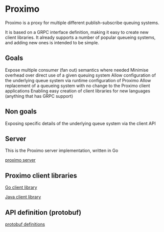 # Proximo
Proximo is a proxy for multiple different publish-subscribe queuing systems.

It is based on a GRPC interface definition, making it easy to create new client libraries.
It already supports a number of popular queueing systems, and adding new ones is intended to be simple.

## Goals
Expose multiple consumer (fan out) semantics where needed
Minimise overhead over direct use of a given queuing system
Allow configuration of the underlying queue system via runtime configuration of Proximo
Allow replacement of a queueing system with no change to the Proximo client applications
Enabling easy creation of client libraries for new languages (anything that has GRPC support)

## Non goals
Exposing specific details of the underlying queue system via the client API

## Server

This is the Proximo server implementation, written in Go

[proximo server](proximo-server/README.md)

## Proximo client libraries

[Go client library](proximoc-go)

[Java client library](proximoc-java)

## API definition (protobuf)

[protobuf definitions](proto/)

